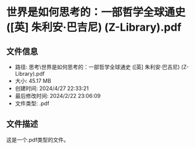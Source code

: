 ﻿# 世界是如何思考的：一部哲学全球通史 ([英] 朱利安·巴吉尼) (Z-Library).pdf

## 文件信息
- 路径: 思考\世界是如何思考的：一部哲学全球通史 ([英] 朱利安·巴吉尼) (Z-Library).pdf
- 大小: 45.17 MB
- 创建时间: 2024/4/27 22:33:21
- 最后修改时间: 2024/2/22 23:06:09
- 文件类型: .pdf

## 文件描述
这是一个.pdf类型的文件。

